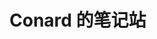 <!-- ---
sidebar: false
--- -->

# Conard 的笔记站

<br />

<script setup>
  import MusicPlay from '.vitepress/theme/components/MusicPlay.vue'
  import DarkChange from '.vitepress/theme/components/DarkChange.vue'
  import TodoList from '.vitepress/theme/todolist/todolist__list.vue'
  // import { useDark } from "@vueuse/core";
  // import { useToggle } from "@vueuse/share";

  // const isDark = useDark();
  // const toggleDark = useToggle(isDark);
</script>

<MusicPlay />

<todo-list />

<!-- <DarkChange /> -->

<!-- <button @click="toggleDark">aaa</button> -->
